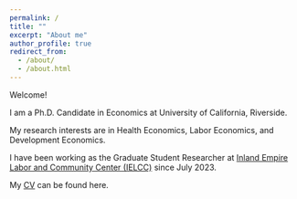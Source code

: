 ```yaml
---
permalink: /
title: ""
excerpt: "About me"
author_profile: true
redirect_from: 
  - /about/
  - /about.html
---
```





Welcome!

I am a Ph.D. Candidate in Economics at University of California, Riverside.

My research interests are in Health Economics, Labor Economics, and Development Economics.

I have been working as the Graduate Student Researcher at
[Inland Empire Labor and Community Center (IELCC)](https://ielcc.ucr.edu/people) since July 2023.

My [CV](https://jingyanguo.com/files/Jingyan_Guo_CV_January_25_2024.pdf) can be found here. 

